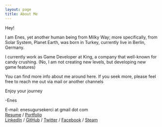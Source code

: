 ```yaml
---
layout: page
title: About Me
---
```


Hey!

I am Enes, yet another human being from Milky Way; more specifically, from Solar System, Planet Earth, was born in Turkey, currently live in Berlin, Germany.

I currently work as Game Developer at King, a company that well-known for candy crushing. (No, I am not creating new levels, but developing new game features)

You can find more info about me around here. If you seek more, please feel free to reach me out via mail or another channels 

Enjoy your journey

-Enes

E-mail: enesugursekerci at gmail dot com<br /><a href="resume.pdf">Resume</a> / <a href="http://eusekerci.itch.io/">Portfolio</a><br /><a href="https://www.linkedin.com/in/eusekerci/">LinkedIn</a> / <a href="https://github.com/eusekerci">GitHub</a> / <a href="https://twitter.com/eusekerci">Twitter</a> / <a href="https://www.facebook.com/eusekerci">Facebook</a> / <a href="http://steamcommunity.com/id/ktyn/">Steam</a></p>
